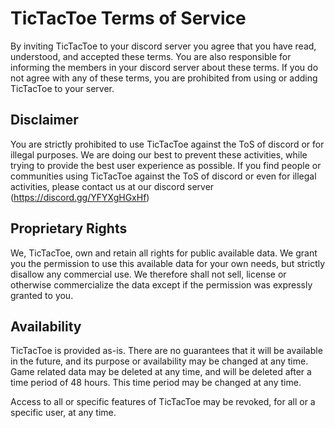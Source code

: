 # TicTacToe Terms of Service

By inviting TicTacToe to your discord server you agree that you have read, understood, and accepted these terms. You are also responsible for informing the members in your discord server about these terms. If you do not agree with any of these terms, you are prohibited from using or adding TicTacToe to your server.

## Disclaimer
You are strictly prohibited to use TicTacToe against the ToS of discord or for illegal purposes. We are doing our best to prevent these activities, while trying to provide the best user experience as possible. If you find people or communities using TicTacToe against the ToS of discord or even for illegal activities, please contact us at our discord server (https://discord.gg/YFYXgHGxHf)

## Proprietary Rights
We, TicTacToe, own and retain all rights for public available data. We grant you the permission to use this available data for your own needs, but strictly disallow any commercial use. We therefore shall not sell, license or otherwise commercialize the data except if the permission was expressly granted to you.

## Availability
TicTacToe is provided as-is. There are no guarantees that it will be available in the future, and its purpose or availability may be changed at any time.
Game related data may be deleted at any time, and will be deleted after a time period of 48 hours. This time period may be changed at any time.

Access to all or specific features of TicTacToe may be revoked, for all or a specific user, at any time.
